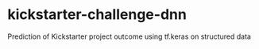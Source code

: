 # kickstarter-challenge-dnn
Prediction of Kickstarter project outcome using tf.keras on structured data
